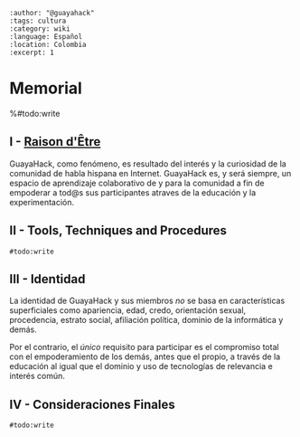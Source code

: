 ```{post} 2023-07-17
:author: "@guayahack"
:tags: cultura
:category: wiki
:language: Español
:location: Colombia
:excerpt: 1
```

# Memorial

%#todo:write

## I - [Raison d'Être](https://en.wiktionary.org/wiki/raison_d%27%C3%AAtre)

GuayaHack, como fenómeno, es resultado del interés y la curiosidad de la comunidad de habla hispana en Internet. GuayaHack es, y será siempre, un espacio de aprendizaje colaborativo de y para la comunidad a fin de empoderar a tod@s sus participantes atraves de la educación y la experimentación.

## II - Tools, Techniques and Procedures

`#todo:write`

## III - Identidad

La identidad de GuayaHack y sus miembros _*no*_ se basa en características superficiales como apariencia, edad, credo, orientación sexual, procedencia, estrato social, afiliación política, dominio de la informática y demás. 

Por el contrario, el _*único*_ requisito para participar es el compromiso total con el empoderamiento de los demás, antes que el propio, a través de la educación al igual que el dominio y uso de tecnologías de relevancia e interés común.

## IV - Consideraciones Finales

`#todo:write`




